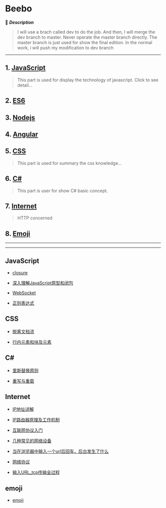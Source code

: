 # Beebo

:mushroom: ***Description***

> I will use a brach called dev to do the job. And then, I will merge the dev branch to master. Never operate the master branch directly. The master branch is just used for show the final edition. In the normal work, i will push my modification to dev branch

---

## 1. [JavaScript](javascript/README.md)

> This part is used for display the technology of javascript. Click to see detail...

## 2. [ES6](es6/README.md)

## 3. [Nodejs](nodejs/README.md)

## 4. [Angular](angular/README.md)

## 5. [CSS](css/README.md)

> This part is used for summary the css knowledge...

## 6. [C#](C%23/README.md)

> This part is user for show C# basic concept.

## 7. [Internet](internet/README.md)

> HTTP concerned

## 8. [Emoji](emoji/README.md)

---
---

## JavaScript

- [closure](javascript/Doc/ScopeChain&Closure/closuer.md)

- [深入理解JavaScript原型和闭包](javascript/Doc/ScopeChain&Closure/ScopeChain&Closure.md)

- [WebSocket](javascript/Doc/WebSocket/websocket.md)

- [正则表达式](javascript/Doc/正则表达式/一些正则表达式随记.md)

## CSS

- [脱离文档流](CSS/Doc/脱离文档流.md)

- [行内元素和块及元素](CSS/Doc/行内元素和块及元素.md)

## C\#

- [里斯替换原则](C%23/里斯替换原则.md)

- [重写与重载](C%23/重写与重载.md)

## Internet

- [IP地址详解](/Internet/IP地址详解.md)

- [IP路由器原理及工作机制](Internet/IP路由器原理及工作机制.md)

- [互联网协议入门](Internet/互联网协议入门.md)

- [几种常见的网络设备](Internet/几种常见的网络设备.md)

- [当在浏览器中输入一个url后回车，后台发生了什么](Internet/当在浏览器中输入一个url后回车，后台发生了什么.md)

- [网络协议](Internet/网络协议.md)

- [输入URL_tcp传输全过程](Internet/输入URL_tcp传输全过程.md)

## emoji

- [emoji](emoji/emoji.md)
